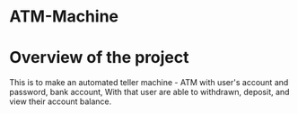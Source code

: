 # ATM-Machine

# Overview of the project
  This is to make an automated teller machine - ATM with user's account and password, bank account, With that user are able to withdrawn, deposit, and view their account balance.
